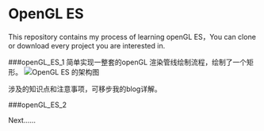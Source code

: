 # OpenGL ES
This repository contains my process of learning openGL ES，You can clone or download every project you are interested in.


###openGL_ES_1
简单实现一整套的openGL 渲染管线绘制流程，绘制了一个矩形。
![OpenGL ES 的架构图](http://7xl8d9.com1.z0.glb.clouddn.com/20140419232818.png)    

涉及的知识点和注意事项，可移步我的blog详解。


###openGL_ES_2

Next......


